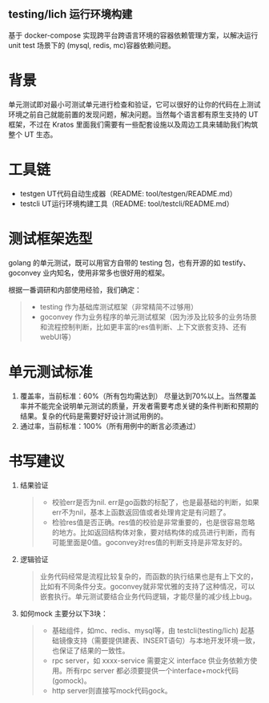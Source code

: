 ## testing/lich 运行环境构建
基于 docker-compose 实现跨平台跨语言环境的容器依赖管理方案，以解决运行 unit test 场景下的 (mysql, redis, mc)容器依赖问题。

# 背景

单元测试即对最小可测试单元进行检查和验证，它可以很好的让你的代码在上测试环境之前自己就能前置的发现问题，解决问题。当然每个语言都有原生支持的 UT 框架，不过在 Kratos 里面我们需要有一些配套设施以及周边工具来辅助我们构筑整个 UT 生态。

# 工具链

- testgen UT代码自动生成器（README: tool/testgen/README.md）
- testcli UT运行环境构建工具（README: tool/testcli/README.md）

# 测试框架选型

golang 的单元测试，既可以用官方自带的 testing 包，也有开源的如 testify、goconvey 业内知名，使用非常多也很好用的框架。

根据一番调研和内部使用经验，我们确定：

> - testing 作为基础库测试框架（非常精简不过够用）
> - goconvey 作为业务程序的单元测试框架（因为涉及比较多的业务场景和流程控制判断，比如更丰富的res值判断、上下文嵌套支持、还有webUI等）

# 单元测试标准

1. 覆盖率，当前标准：60%（所有包均需达到） 尽量达到70%以上。当然覆盖率并不能完全说明单元测试的质量，开发者需要考虑关键的条件判断和预期的结果。复杂的代码是需要好好设计测试用例的。
2. 通过率，当前标准：100%（所有用例中的断言必须通过）

# 书写建议

1. 结果验证

   > - 校验err是否为nil. err是go函数的标配了，也是最基础的判断，如果err不为nil，基本上函数返回值或者处理肯定是有问题了。
   > - 检验res值是否正确。res值的校验是非常重要的，也是很容易忽略的地方。比如返回结构体对象，要对结构体的成员进行判断，而有可能里面是0值。goconvey对res值的判断支持是非常友好的。

2. 逻辑验证

   > 业务代码经常是流程比较复杂的，而函数的执行结果也是有上下文的，比如有不同条件分支。goconvey就非常优雅的支持了这种情况，可以嵌套执行。单元测试要结合业务代码逻辑，才能尽量的减少线上bug。

3. 如何mock 主要分以下3块：

   > - 基础组件，如mc、redis、mysql等，由 testcli(testing/lich) 起基础镜像支持（需要提供建表、INSERT语句）与本地开发环境一致，也保证了结果的一致性。
   > - rpc server，如 xxxx-service 需要定义 interface 供业务依赖方使用。所有rpc server 都必须要提供一个interface+mock代码(gomock)。
   > - http server则直接写mock代码gock。


